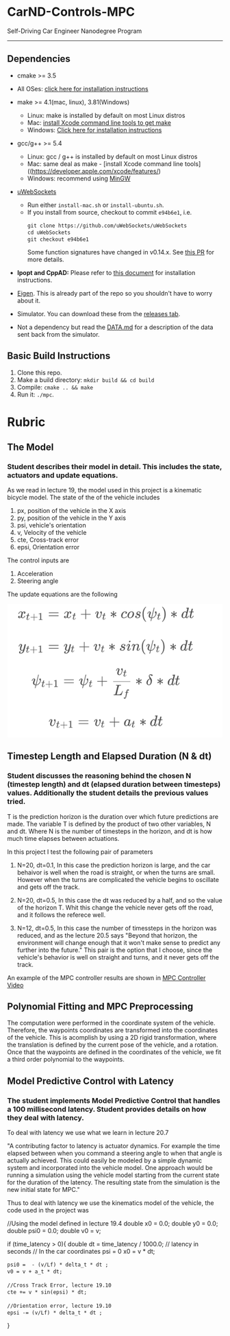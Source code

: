 # CarND-Controls-MPC
Self-Driving Car Engineer Nanodegree Program

---

## Dependencies

* cmake >= 3.5
 * All OSes: [click here for installation instructions](https://cmake.org/install/)
* make >= 4.1(mac, linux), 3.81(Windows)
  * Linux: make is installed by default on most Linux distros
  * Mac: [install Xcode command line tools to get make](https://developer.apple.com/xcode/features/)
  * Windows: [Click here for installation instructions](http://gnuwin32.sourceforge.net/packages/make.htm)
* gcc/g++ >= 5.4
  * Linux: gcc / g++ is installed by default on most Linux distros
  * Mac: same deal as make - [install Xcode command line tools]((https://developer.apple.com/xcode/features/)
  * Windows: recommend using [MinGW](http://www.mingw.org/)
* [uWebSockets](https://github.com/uWebSockets/uWebSockets)
  * Run either `install-mac.sh` or `install-ubuntu.sh`.
  * If you install from source, checkout to commit `e94b6e1`, i.e.
    ```
    git clone https://github.com/uWebSockets/uWebSockets
    cd uWebSockets
    git checkout e94b6e1
    ```
    Some function signatures have changed in v0.14.x. See [this PR](https://github.com/udacity/CarND-MPC-Project/pull/3) for more details.

* **Ipopt and CppAD:** Please refer to [this document](https://github.com/udacity/CarND-MPC-Project/blob/master/install_Ipopt_CppAD.md) for installation instructions.
* [Eigen](http://eigen.tuxfamily.org/index.php?title=Main_Page). This is already part of the repo so you shouldn't have to worry about it.
* Simulator. You can download these from the [releases tab](https://github.com/udacity/self-driving-car-sim/releases).
* Not a dependency but read the [DATA.md](./DATA.md) for a description of the data sent back from the simulator.


## Basic Build Instructions

1. Clone this repo.
2. Make a build directory: `mkdir build && cd build`
3. Compile: `cmake .. && make`
4. Run it: `./mpc`.


[UpdateEqs]: ./update_eqs.png "Update Equations"

# Rubric

## The Model
### Student describes their model in detail. This includes the state, actuators and update equations.

As we read in lecture 19, the model used in this project is a kinematic bicycle model. The state of the of the vehicle includes 

1. px, position of the vehicle in the X axis
2. py, position of the vehicle in the Y axis
3. psi, vehicle's orientation
4. v, Velocity of the vehicle
5. cte, Cross-track error
6. epsi,  Orientation error

The control inputs are

1. Acceleration
2. Steering angle


The update equations are the following

![alt text][UpdateEqs]



## Timestep Length and Elapsed Duration (N & dt)

### Student discusses the reasoning behind the chosen N (timestep length) and dt (elapsed duration between timesteps) values. Additionally the student details the previous values tried.

T is the prediction horizon is the duration over which future predictions are made. The variable T is defined by the product of two other variables, N and dt.
Where N is the number of timesteps in the horizon, and dt is how much time elapses between actuations. 

In this project I test the following pair of parameters 

1. N=20, dt=0.1, 
In this case the prediction horizon is large, and the car behaivor is well when the road is straight, or when the turns are small. However when the turns are complicated the vehicle begins to oscillate and gets off the track.

2. N=20, dt=0.5,
In this case the dt was reduced by a half, and so the value of the horizon T. Whit this change the vehicle never gets off the road, and it follows the referece well.

3. N=12, dt=0.5,
In this case the number of timessteps in the horizon was reduced, and as the lecture 20.5 says "Beyond that horizon, the environment will change enough that it won't make sense to predict any further into the future." This pair is the option that I choose, since the vehicle's behavior is well on straight and turns, and it never gets off the track.

An example of the MPC controller results are shown in [MPC Controller Video](
https://www.dropbox.com/s/151ehq14vydlnys/mpc.mov?dl=0)

## Polynomial Fitting and MPC Preprocessing


The computation were performed in the coordinate system of the vehicle. Therefore, the waypoints coordinates are transformed into the coordinates of the vehicle. This is acomplish by using a 2D rigid transformation, where the translation is defined by the current pose of the vehicle, and a rotation. Once that the waypoints are defined in the coordinates of the vehicle, we fit a third order polynomial to the waypoints. 


## Model Predictive Control with Latency

### The student implements Model Predictive Control that handles a 100 millisecond latency. Student provides details on how they deal with latency.

To deal with latency we use what we learn in lecture 20.7

"A contributing factor to latency is actuator dynamics. For example the time elapsed between when you command a steering angle to when that angle is actually achieved. This could easily be modeled by a simple dynamic system and incorporated into the vehicle model. One approach would be running a simulation using the vehicle model starting from the current state for the duration of the latency. The resulting state from the simulation is the new initial state for MPC."

Thus to deal with latency we use the kinematics model of the vehicle, the code used in the project was 


//Using the model defined in lecture 19.4
double x0 = 0.0;
double y0 = 0.0;
double psi0 = 0.0;
double v0 = v;

if (time_latency > 0){
    double dt = time_latency / 1000.0; // latency in seconds
    // In the car coordinates psi = 0
    x0 = v * dt;
    
    psi0 =  - (v/Lf) * delta_t * dt ;
    v0 = v + a_t * dt;
    
    //Cross Track Error, lecture 19.10
    cte += v * sin(epsi) * dt;
    
    //Orientation error, lecture 19.10
    epsi -= (v/Lf) * delta_t * dt ;
}

